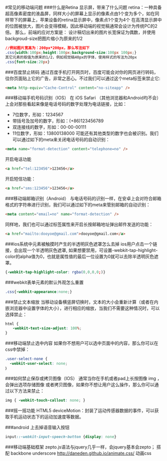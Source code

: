 #常见的移动端问题
###什么是Retina 显示屏，带来了什么问题
retina：一种具备超高像素密度的液晶屏，同样大小的屏幕上显示的像素点由1个变为多个，如在同样带下的屏幕上，苹果设备的retina显示屏中，像素点1个变为4个
在高清显示屏中的位图被放大，图片会变得模糊，因此移动端的视觉稿通常会设计为传统PC的2倍。
那么，前端的应对方案是：
设计稿切出来的图片长宽保证为偶数，并使用backgroud-size把图片缩小为原来的1/2
```css
//例如图片宽高为：200px*200px，那么写法如下
.css{width:100px;height:100px;background-size:100px 100px;}
其它元素的取值为原来的1/2，例如视觉稿40px的字体，使用样式的写法为20px
.css{font-size:20px}
```

###百度禁止转码
通过百度手机打开网页时，百度可能会对你的网页进行转码，往你页面贴上它的广告，非常之恶心。不过我们可以通过这个meta标签来禁止它:
```html
<meta http-equiv="Cache-Control" content="no-siteapp" />
```

###移动端手机号码识别（IOS）
在 iOS Safari （其他浏览器和Android均不会）上会对那些看起来像是电话号码的数字处理为电话链接，比如：
- 7位数字，形如：1234567
- 带括号及加号的数字，形如：(+86)123456789
- 双连接线的数字，形如：00-00-00111
- 11位数字，形如：13800138000
可能还有其他类型的数字也会被识别。我们可以通过如下的meta来关闭电话号码的自动识别：
```html
<meta name="format-detection" content="telephone=no" />
```
开启电话功能
```html
<a href="tel:123456">123456</a>
```
开启短信功能：
```html
<a href="sms:123456">123456</a> 
```

###移动端邮箱识别（Android）
与电话号码的识别一样，在安卓上会对符合邮箱格式的字符串进行识别，我们可以通过如下的meta来管别邮箱的自动识别：
```html
<meta content="email=no" name="format-detection" /> 
```
同样地，我们也可以通过标签属性来开启长按邮箱地址弹出邮件发送的功能：
```html
<a href="mailto:dooyoe@gmail.com">dooyoe@gmail.com</a> 
```

###ios系统中元素被触摸时产生的半透明灰色遮罩怎么去掉
ios用户点击一个链接，会出现一个半透明灰色遮罩, 如果想要禁用，可设置-webkit-tap-highlight-color的alpha值为0，也就是属性值的最后一位设置为0就可以去除半透明灰色遮罩。
```css
{-webkit-tap-highlight-color: rgba(0,0,0,0;)}
```

###webkit表单元素的默认外观怎么重置
```css
.css{-webkit-appearance:none;}
```

###禁止文本缩放
当移动设备横竖屏切换时，文本的大小会重新计算（或者在内嵌浏览器中设置字体的大小），进行相应的缩放，当我们不需要这种情况时，可以选择禁止：
```css
html {
　　-webkit-text-size-adjust: 100%;
}
```

###移动端禁止选中内容
如果你不想用户可以选中页面中的内容，那么你可以在css中禁掉：
```css
.user-select-none {
  -webkit-user-select: none;
｝
```

###如何禁止保存或拷贝图像（IOS）
通常当你在手机或者pad上长按图像 img ，会弹出选项存储图像 或者拷贝图像，如果你不想让用户这么操作，那么你可以通过以下方法来禁止：
```css
img { -webkit-touch-callout: none; }
```

###摇一摇功能
HTML5 deviceMotion：封装了运动传感器数据的事件，可以获取手机运动状态下的运动加速度等数据。


###android 上去掉语音输入按钮
```css
input::-webkit-input-speech-button {display: none}
```

###移动端基础框架
zepto.js语法与jquery几乎一样，会jquery基本会zepto；
搭配
backbone underscore
http://daneden.github.io/animate.css/  动画css

